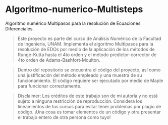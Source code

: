 # Algoritmo-numerico-Multisteps
Algoritmo numérico Multipasos para la resolución de Ecuaciones Diferenciales.

> Este proyecto es parte del curso de Análisis Numérico de la Facultad de Ingeniería, UNAM. Implementa el algoritmo Multipasos para la resolución de EDOs
por medio de la aplicación de los métodos de Runge-Kutta hasta el 4to orden y el método predictor-corrector de 4to orden de Adams-Bashfort-Moulton.
  
> Dentro del repositorio se encuentra el código del proyecto, así como una justificación del método empleado y una muestra de su funcionamiento. El código
requiere ser ejecutado por medio de Maple para funcionar correctamente.

> Disclaimer: Los créditos de este trabajo son de mi autoría y no está sujeto a ninguna restricción de reproducción. Considera los lineamientos de tus cursos 
para evitar tener problemas por plagio de código. ¡Una cosa es tomar elementos de un código y otra presentar el trabajo entero de otra persona 
como tuyo!
